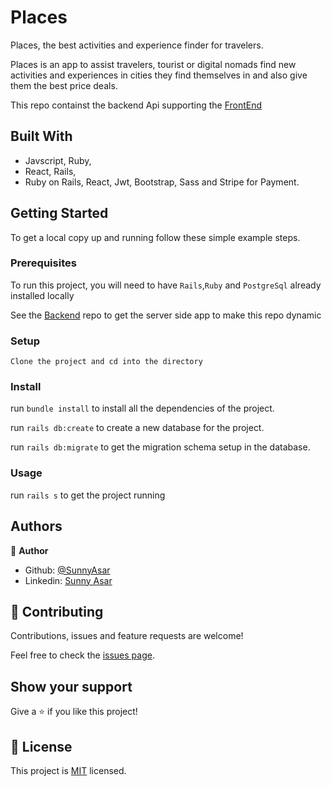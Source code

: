 # Places
Places, the best activities and experience finder for travelers.

<!-- ![screenshot](./public/detail.png) -->
Places is an app to assist travelers, tourist or digital nomads find new activities and experiences in cities they find themselves in and also give them the best price deals.

This repo containst the backend Api supporting the [FrontEnd](https://github.com/SunnyAsar/places-front-end)

## Built With

- Javscript, Ruby,
- React, Rails,
- Ruby on Rails, React, Jwt, Bootstrap, Sass and Stripe for Payment.


## Getting Started

To get a local copy up and running follow these simple example steps.

### Prerequisites

To run this project, you will need to have `Rails`,`Ruby` and `PostgreSql` already installed locally

See the [Backend](https://github.com/SunnyAsar/places) repo to get the server side app to make this repo dynamic 

### Setup
`Clone the project and cd into the directory`

### Install
run `bundle install` to install all the dependencies of the project.

run  `rails db:create` to create a new database for the project.

run `rails db:migrate` to get the migration schema setup in the database.

### Usage
run `rails s` to get the project running


## Authors

👤 **Author**

- Github: [@SunnyAsar](https://github.com/SunnyAsar)
- Linkedin: [Sunny Asar](https://www.linkedin.com/in/sunnyasar/)

## 🤝 Contributing

Contributions, issues and feature requests are welcome!

Feel free to check the [issues page](https://github.com/SunnyAsar/places/issues).

## Show your support

Give a ⭐️ if you like this project!

## 📝 License

This project is [MIT](lic.url) licensed.
